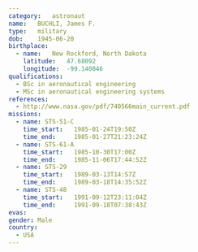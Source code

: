```yaml
---
category:	astronaut
name:	BUCHLI, James F.
type:	military
dob:	1945-06-20
birthplace:
  - name:	New Rockford, North Dakota
    latitude:	47.68092
    longitude:	-99.140846
qualifications:
  - BSc in aeronautical engineering
  - MSc in aeronautical engineering systems
references:
  - http://www.nasa.gov/pdf/740566main_current.pdf
missions:
  - name: STS-51-C
    time_start:   1985-01-24T19:50Z
    time_end:     1985-01-27T21:23:24Z
  - name: STS-61-A
    time_start:   1985-10-30T17:00Z
    time_end:     1985-11-06T17:44:52Z
  - name: STS-29
    time_start:   1989-03-13T14:57Z
    time_end:     1989-03-18T14:35:52Z
  - name: STS-48
    time_start:   1991-09-12T23:11:04Z
    time_end:     1991-09-18T07:38:43Z
evas:
gender:	Male
country:
  - USA
---
```

